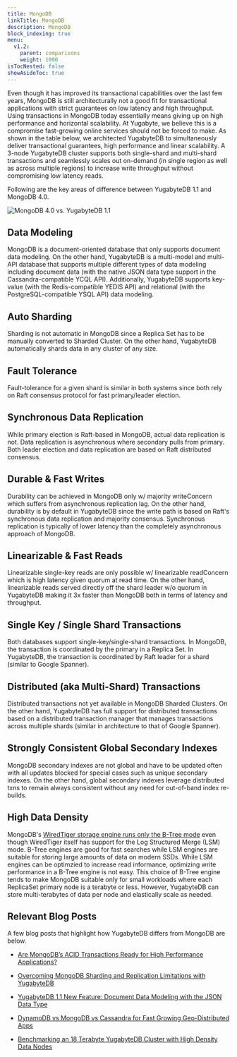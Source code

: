 ```yaml
---
title: MongoDB
linkTitle: MongoDB
description: MongoDB
block_indexing: true
menu:
  v1.2:
    parent: comparisons
    weight: 1090
isTocNested: false
showAsideToc: true
---
```


Even though it has improved its transactional capabilities over the last few years, MongoDB is still architecturally not a good fit for transactional applications with strict guarantees on low latency and high throughput. Using transactions in MongoDB today essentially means giving up on high performance and horizontal scalability. At Yugabyte, we believe this is a compromise fast-growing online services should not be forced to make. As shown in the table below, we architected YugabyteDB to simultaneously deliver transactional guarantees, high performance and linear scalability. A 3-node YugabyteDB cluster supports both single-shard and multi-shard transactions and seamlessly scales out on-demand (in single region as well as across multiple regions) to increase write throughput without compromising low latency reads.

Following are the key areas of difference between YugabyteDB 1.1 and MongoDB 4.0.

![MongoDB 4.0 vs. YugabyteDB 1.1](/images/comparisons/mongodb-vs-yugabyte-db.png)

## Data Modeling

MongoDB is a document-oriented database that only supports document data modeling. On the other hand, YugabyteDB is a multi-model and multi-API database that supports multiple different types of data modeling including document data (with the native JSON data type support in the Cassandra-compatible YCQL API). Additionally, YugabyteDB supports key-value (with the Redis-compatible YEDIS API) and relational (with the PostgreSQL-compatible YSQL API) data modeling.

## Auto Sharding

Sharding is not automatic in MongoDB since a Replica Set has to be manually converted to Sharded Cluster. On the other hand, YugabyteDB automatically shards data in any cluster of any size.

## Fault Tolerance
Fault-tolerance for a given shard is similar in both systems since both rely on Raft consensus protocol for fast primary/leader election.

## Synchronous Data Replication
While primary election is Raft-based in MongoDB, actual data replication is not. Data replication is asynchronous where secondary pulls from primary. Both leader election and data replication are based on Raft distributed consensus. 


## Durable & Fast Writes
Durability can be achieved in MongoDB only w/ majority writeConcern which suffers from asynchronous replication lag. On the other hand, durability is by default in YugabyteDB since the write path is based on Raft's synchronous data replication and majority consensus. Synchronous replication is typically of lower latency than the completely asynchronous approach of MongoDB.


## Linearizable & Fast Reads
Linearizable single-key reads are only possible w/ linearizable readConcern which is high latency given quorum at read time. On the other hand, linearizable reads served directly off the shard leader w/o quorum in YugabyteDB making it 3x faster than MongoDB both in terms of latency and throughput.


## Single Key / Single Shard Transactions
Both databases support single-key/single-shard transactions. In MongoDB, the transaction is coordinated by the primary in a Replica Set. In YugabyteDB, the transaction is coordinated by Raft leader for a shard (similar to Google Spanner).


## Distributed (aka Multi-Shard) Transactions
Distributed transactions not yet available in MongoDB Sharded Clusters. On the other hand, YugabyteDB has full support for distributed transactions based on a distributed transaction manager that manages transactions across multiple shards (similar in architecture to that of Google Spanner).

## Strongly Consistent Global Secondary Indexes
MongoDB secondary indexes are not global and have to be updated often with all updates blocked for special cases such as unique secondary indexes. On the other hand, global secondary indexes leverage distributed txns to remain always consistent without any need for out-of-band index re-builds.

## High Data Density

MongoDB's [WiredTiger storage engine runs only the B-Tree mode](https://blog.yugabyte.com/a-busy-developers-guide-to-database-storage-engines-the-basics/) even though WiredTiger itself has support for the Log Structured Merge (LSM) mode. B-Tree engines are good for fast searches while LSM engines are suitable for storing large amounts of data on modern SSDs. While LSM engines can be optimzied to increase read informance, optimizing write performance in a B-Tree engine is not easy. This choice of B-Tree engine tends to make MongoDB suitable only for small workloads where each ReplicaSet primary node is a terabyte or less. However, YugabyteDB can store multi-terabytes of data per node and elastically scale as needed.

## Relevant Blog Posts

A few blog posts that highlight how YugabyteDB differs from MongoDB are below.

- [Are MongoDB’s ACID Transactions Ready for High Performance Applications?](https://blog.yugabyte.com/are-mongodb-acid-transactions-ready-for-high-performance-applications/)

- [Overcoming MongoDB Sharding and Replication Limitations with YugabyteDB](https://blog.yugabyte.com/overcoming-mongodb-sharding-and-replication-limitations-with-yugabyte-db/) 

- [YugabyteDB 1.1 New Feature: Document Data Modeling with the JSON Data Type](https://blog.yugabyte.com/yugabyte-db-1-1-new-feature-document-data-modeling-with-json-data-type/) 

- [DynamoDB vs MongoDB vs Cassandra for Fast Growing Geo-Distributed Apps](https://blog.yugabyte.com/dynamodb-vs-mongodb-vs-cassandra-for-fast-growing-geo-distributed-apps/)

- [Benchmarking an 18 Terabyte YugabyteDB Cluster with High Density Data Nodes](https://blog.yugabyte.com/performance-benchmarks-tb-database-cluster-high-data-density-nodes/)
